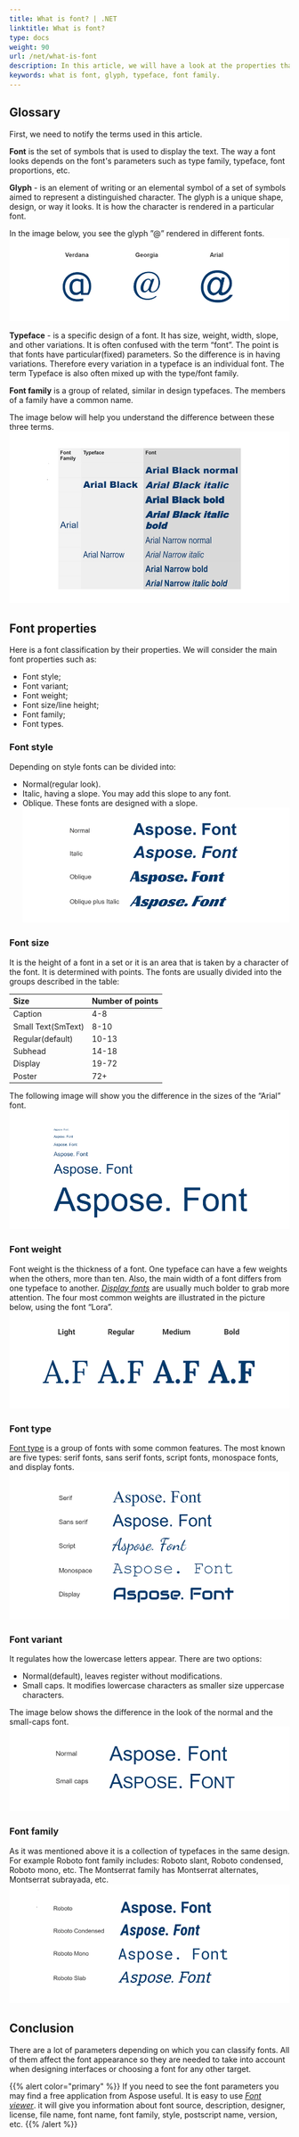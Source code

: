 ```yaml
---
title: What is font? | .NET
linktitle: What is font?
type: docs
weight: 90
url: /net/what-is-font
description: In this article, we will have a look at the properties that fonts have and classify fonts depending on these properties.
keywords: what is font, glyph, typeface, font family.
---
```


## Glossary ##

First, we need to notify the terms used in this article.

**Font** is the set of symbols that is used to display the text. The way a font looks depends on the font's parameters such as type family, typeface, font proportions, etc.

**Glyph** - is an element of writing or an elemental symbol of a set of symbols aimed to represent a distinguished character.
The glyph is a unique shape, design, or way it looks. It is how the character is rendered in a particular font.

In the image below, you see the glyph ”@” rendered in different fonts.
![Glyph @ in different fonts](Glyphs.png)

**Typeface** - is a specific design of a font. It has size, weight, width, slope, and other variations. It is often confused with the term “font”. The point is that fonts have particular(fixed) parameters. So the difference is in having variations. Therefore every variation in a typeface is an individual font. 
The term Typeface is also often mixed up with the type/font family. 

**Font family** is a group of related, similar in design typefaces. The members of a family have a common name. 


The image below will help you understand the difference between these three terms.
![Difference-between-font-typeface-font-family](Font-typeface-fontfamily.png)
## Font properties ##

Here is a font classification by their properties. 
We will consider the main font properties such as:
- Font style;
- Font variant;
- Font weight;
- Font size/line height;
- Font family;
- Font types.

### Font style ###

 Depending on style fonts can be divided into:
- Normal(regular look).
- Italic, having a slope. You may add this slope to any font.
- Oblique. These fonts are designed with a slope.
![Notmal-italic-oblique-fontstyle](Font-styles.png)
### Font size ###

It is the height of a font in a set or it is an area that is taken by a character of the font.  It is determined with points. The fonts are usually divided into the groups described in the table:

| **Size**| **Number of points**|
| :- | :- |
| Caption|4-8 |
| Small Text(SmText)|8-10 |
| Regular(default)|10-13 |
| Subhead|14-18 |
| Display|19-72 |
| Poster|72+ |

The following image will show you the difference in the sizes of the “Arial” font.
![Different-font-sizes](Font-size.png)
### Font weight ###

Font weight is the thickness of a font. 
One typeface can have a few weights when the others, more than ten. Also, the main width of a font differs from one typeface to another. [*Display fonts*](https://docs.aspose.com/font/net/what-is-font/font-types) are usually much bolder to grab more attention.
The four most common weights are illustrated in the picture below, using the font “Lora”.
![Font-weight](Font-weight.png)
### Font type ## 

[Font type](https://docs.aspose.com/font/net/what-is-font/font-types) is a group of fonts with some common features. The most known are five types: serif fonts, sans serif fonts, script fonts, monospace fonts, and display fonts.
![Font-types](Font-types.png)
### Font variant ### 

It regulates how the lowercase letters appear. There are two options:
- Normal(default), leaves register without modifications.
- Small caps. It modifies lowercase characters as smaller size uppercase characters.

The image below shows the difference in the look of the normal and the small-caps font.
![Font-variants](Font-variants.png)
### Font family ###

As it was mentioned above it is a collection of typefaces in the same design.
For example Roboto font family includes: Roboto slant, Roboto condensed, Roboto mono, etc. The Montserrat family has Montserrat alternates, Montserrat subrayada, etc.
![Font-families](Font-families.png)

## Conclusion ##

There are a lot of parameters depending on which you can classify fonts.
All of them affect the font appearance so they are needed to take into account when designing interfaces or choosing a font for any other target.


{{% alert color="primary" %}}
If you need to see the font parameters you may find a free application from Aspose useful. It is easy to use [*Font viewer*](https://products.aspose.app/font/viewer). 
it will give you information about font source, description, designer, license, file name, font name, font family, style, postscript name, version, etc.
{{% /alert %}}




